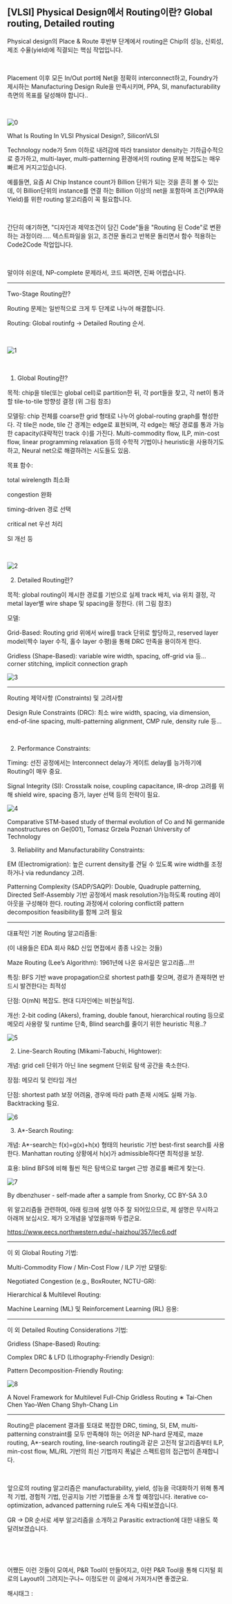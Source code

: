 ## [VLSI] Physical Design에서 Routing이란? Global routing, Detailed routing

Physical design의 Place & Route 후반부 단계에서 routing은 Chip의 성능, 신뢰성, 제조 수율(yield)에 직결되는 핵심 작업입니다.

​

Placement 이후 모든 In/Out port에 Net을 정확히 interconnect하고, Foundry가 제시하는 Manufacturing Design Rule을 만족시키며, PPA, SI, manufacturability 측면의 목표를 달성해야 합니다..

​

![0](./asset/0.png)

What Is Routing In VLSI Physical Design?, SiliconVLSI​

Technology node가 5nm 이하로 내려감에 따라 transistor density는 기하급수적으로 증가하고, multi-layer, multi-patterning 환경에서의 routing 문제 복잡도는 매우 빠르게 커지고있습니다.

예를들면, 요즘 AI Chip Instance count가 Billion 단위가 되는 것을 흔히 볼 수 있는데, 이 Billion단위의 instance를 연결 하는 Billion 이상의 net을 포함하며 조건(PPA와 Yield)를 위한 routing 알고리즘이 꼭 필요합니다.

​

간단히 얘기하면, "디자인과 제약조건이 담긴 Code"들을 "Routing 된 Code"로 변환하는 과정이라..... 텍스트파일을 읽고, 조건문 돌리고 반복문 돌리면서 함수 적용하는 Code2Code 작업입니다.

​

말이야 쉬운데, NP-complete 문제라서, 코드 짜려면, 진짜 어렵습니다.

---

Two-Stage Routing란?

Routing 문제는 일반적으로 크게 두 단계로 나누어 해결합니다.

Routing: Global routinfg -> Detailed Routing 순서.

​

![1](./asset/1.png)

​

1. Global Routing란?

목적: chip을 tile(또는 global cell)로 partition한 뒤, 각 port들을 찾고, 각 net이 통과할 tile-to-tile 방향성 결정 (위 그림 참조)

모델링: chip 전체를 coarse한 grid 형태로 나누어 global-routing graph를 형성한다. 각 tile은 node, tile 간 경계는 edge로 표현되며, 각 edge는 해당 경로를 통과 가능한 capacity(대략적인 track 수)를 가진다. Multi-commodity flow, ILP, min-cost flow, linear programming relaxation 등의 수학적 기법이나 heuristic을 사용하기도하고, Neural net으로 해결하려는 시도들도 있음.

목표 함수:

total wirelength 최소화

congestion 완화

timing-driven 경로 선택

critical net 우선 처리

SI 개선 등

​

![2](./asset/2.png)

2. Detailed Routing란?

목적: global routing이 제시한 경로를 기반으로 실제 track 배치, via 위치 결정, 각 metal layer별 wire shape 및 spacing을 정한다. (위 그림 참조)

모델:

Grid-Based: Routing grid 위에서 wire를 track 단위로 할당하고, reserved layer model(짝수 layer 수직, 홀수 layer 수평)을 통해 DRC 만족을 용이하게 한다.

Gridless (Shape-Based): variable wire width, spacing, off-grid via 등...  corner stitching, implicit connection graph

![3](./asset/3.png)

---

Routing 제약사항 (Constraints) 및 고려사항

Design Rule Constraints (DRC): 최소 wire width, spacing, via dimension, end-of-line spacing, multi-patterning alignment, CMP rule, density rule 등...

​

2. Performance Constraints:

Timing: 선진 공정에서는 Interconnect delay가 게이트 delay를 능가하기에 Routing이 매우 중요.

Signal Integrity (SI): Crosstalk noise, coupling capacitance, IR-drop 고려를 위해 shield wire, spacing 증가, layer 선택 등의 전략이 필요.

![4](./asset/4.png)

Comparative STM-based study of thermal evolution of Co and Ni germanide nanostructures on Ge(001), Tomasz Grzela Poznań University of Technology​

3. Reliability and Manufacturability Constraints:

EM (Electromigration): 높은 current density를 견딜 수 있도록 wire width를 조정하거나 via redundancy 고려.

Patterning Complexity (SADP/SAQP): Double, Quadruple patterning, Directed Self-Assembly  기반 공정에서 mask resolution가능하도록 routing 레이아웃을 구성해야 한다. routing 과정에서 coloring conflict와 pattern decomposition feasibility를 함께 고려 필요

---

대표적인 기본 Routing 알고리즘들:

(이 내용들은 EDA 회사 R&D 신입 면접에서 종종 나오는 것들)

Maze Routing (Lee’s Algorithm): 1961년에 나온 유서깊은 알고리즘...!!!

특징: BFS 기반 wave propagation으로 shortest path를 찾으며, 경로가 존재하면 반드시 발견한다는 최적성

단점: O(mN) 복잡도. 현대 디자인에는 비현실적임.

개선: 2-bit coding (Akers), framing, double fanout, hierarchical routing 등으로 메모리 사용량 및 runtime 단축, Blind search를 줄이기 위한 heuristic 적용..?

![5](./asset/5.png)

2. Line-Search Routing (Mikami-Tabuchi, Hightower):

개념: grid cell 단위가 아닌 line segment 단위로 탐색 공간을 축소한다.

장점: 메모리 및 런타임 개선

단점: shortest path 보장 어려움, 경우에 따라 path 존재 시에도 실패 가능. Backtracking 필요.

![6](./asset/6.png)

3. A*-Search Routing:

개념: A*-search는 f(x)=g(x)+h(x) 형태의 heuristic 기반 best-first search를 사용한다. Manhattan routing 상황에서 h(x)가 admissible하다면 최적성을 보장.

효용: blind BFS에 비해 훨씬 적은 탐색으로 target 근방 경로를 빠르게 찾는다.

![7](./asset/7.png)

By dbenzhuser - self-made after a sample from Snorky, CC BY-SA 3.0​

위 알고리즘들 관련하여, 아래 링크에 설명 아주 잘 되어있으므로, 제 설명은 무시하고 아래꺼 보십시오. 제가 오개념을 넣었을까봐 두렵군요. 

https://www.eecs.northwestern.edu/~haizhou/357/lec6.pdf

---

이 외 Global Routing 기법:

Multi-Commodity Flow / Min-Cost Flow / ILP 기반 모델링:

Negotiated Congestion (e.g., BoxRouter, NCTU-GR):

Hierarchical & Multilevel Routing:

Machine Learning (ML) 및 Reinforcement Learning (RL) 응용:

---

이 외 Detailed Routing Considerations 기법:

Gridless (Shape-Based) Routing:

Complex DRC & LFD (Lithography-Friendly Design):

Pattern Decomposition-Friendly Routing:

![8](./asset/8.png)

A Novel Framework for Multilevel Full-Chip Gridless Routing ∗ Tai-Chen Chen Yao-Wen Chang Shyh-Chang Lin​

---

Routing은 placement 결과를 토대로 복잡한 DRC, timing, SI, EM, multi-patterning constraint를 모두 만족해야 하는 어려운 NP-hard 문제로, maze routing, A*-search routing, line-search routing과 같은 고전적 알고리즘부터 ILP, min-cost flow, ML/RL 기반의 최신 기법까지 폭넓은 스펙트럼의 접근법이 존재합니다.

​

앞으로의 routing 알고리즘은 manufacturability, yield, 성능을 극대화하기 위해 통계적 기법, 경험적 기법, 인공지능 기반 기법들을 소개 할 예정입니다.  iterative co-optimization, advanced patterning rule도 계속 다뤄보겠습니다.

GR -> DR 순서로 세부 알고리즘을 소개하고 Parasitic extraction에 대한 내용도 쭉 달려보겠습니다.

​

​

어쨌든 이런 것들이 모여서, P&R Tool이 만들어지고, 이런 P&R Tool을 통해 디지털 회로의 Layout이 그려지는구나~ 이정도만 이 글에서 가져가시면 좋겠군요.

 해시태그 : 